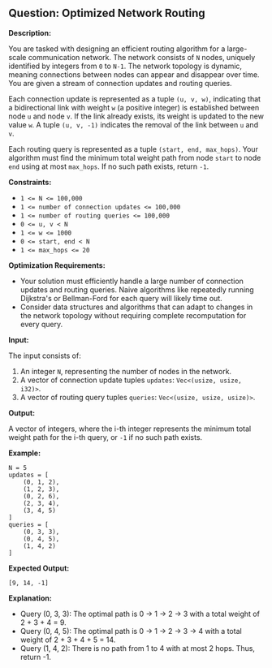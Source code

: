## Question: Optimized Network Routing

**Description:**

You are tasked with designing an efficient routing algorithm for a large-scale communication network. The network consists of `N` nodes, uniquely identified by integers from `0` to `N-1`.  The network topology is dynamic, meaning connections between nodes can appear and disappear over time. You are given a stream of connection updates and routing queries.

Each connection update is represented as a tuple `(u, v, w)`, indicating that a bidirectional link with weight `w` (a positive integer) is established between node `u` and node `v`. If the link already exists, its weight is updated to the new value `w`. A tuple `(u, v, -1)` indicates the removal of the link between `u` and `v`.

Each routing query is represented as a tuple `(start, end, max_hops)`. Your algorithm must find the minimum total weight path from node `start` to node `end` using at most `max_hops`. If no such path exists, return `-1`.

**Constraints:**

*   `1 <= N <= 100,000`
*   `1 <= number of connection updates <= 100,000`
*   `1 <= number of routing queries <= 100,000`
*   `0 <= u, v < N`
*   `1 <= w <= 1000`
*   `0 <= start, end < N`
*   `1 <= max_hops <= 20`

**Optimization Requirements:**

*   Your solution must efficiently handle a large number of connection updates and routing queries. Naive algorithms like repeatedly running Dijkstra's or Bellman-Ford for each query will likely time out.
*   Consider data structures and algorithms that can adapt to changes in the network topology without requiring complete recomputation for every query.

**Input:**

The input consists of:

1.  An integer `N`, representing the number of nodes in the network.
2.  A vector of connection update tuples `updates`: `Vec<(usize, usize, i32)>`.
3.  A vector of routing query tuples `queries`: `Vec<(usize, usize, usize)>`.

**Output:**

A vector of integers, where the i-th integer represents the minimum total weight path for the i-th query, or `-1` if no such path exists.

**Example:**

```
N = 5
updates = [
    (0, 1, 2),
    (1, 2, 3),
    (0, 2, 6),
    (2, 3, 4),
    (3, 4, 5)
]
queries = [
    (0, 3, 3),
    (0, 4, 5),
    (1, 4, 2)
]
```

**Expected Output:**

```
[9, 14, -1]
```

**Explanation:**

*   Query (0, 3, 3): The optimal path is 0 -> 1 -> 2 -> 3 with a total weight of 2 + 3 + 4 = 9.
*   Query (0, 4, 5): The optimal path is 0 -> 1 -> 2 -> 3 -> 4 with a total weight of 2 + 3 + 4 + 5 = 14.
*   Query (1, 4, 2): There is no path from 1 to 4 with at most 2 hops. Thus, return -1.
